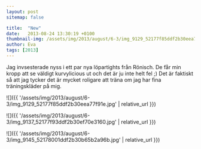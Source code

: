 ```yaml
---
layout: post
sitemap: false

title:  "New"
date:   2013-08-24 13:30:19 +0100
thumbnail-img: /assets/img/2013/august/6-3/img_9129_52177f85ddf2b30eea77f91e.jpg
author: Eva
tags: [2013]
---
```


Jag invsesterade nyss i ett par nya löpartights från Rönisch. De får min kropp att se väldigt kurvylicious ut och det är ju inte helt fel ;) Det är faktiskt så att jag tycker det är mycket roligare att träna om jag har fina träningskläder på mig.

![]({{ '/assets/img/2013/august/6-3/img_9129_52177f85ddf2b30eea77f91e.jpg'  | relative_url }})

![]({{ '/assets/img/2013/august/6-3/img_9137_52177f93ddf2b30ef70e3160.jpg'  | relative_url }})

![]({{ '/assets/img/2013/august/6-3/img_9145_52178001ddf2b30b65b2a96b.jpg'  | relative_url }})

